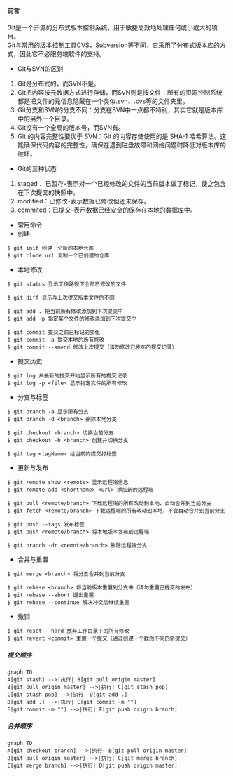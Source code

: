 #### 前言
Git是一个开源的分布式版本控制系统，用于敏捷高效地处理任何或小或大的项目。  
Git与常用的版本控制工具CVS，Subversion等不同，它采用了分布式版本库的方式，因此它不必服务端软件的支持。

- Git与SVN的区别
1. Git是分布式的，而SVN不是。
2. Git把内容按元数据方式进行存储，而SVN则是按文件：所有的资源控制系统都是把文件的元信息隐藏在一个类似.svn、.cvs等的文件夹里。
3. Git分支和SVN的分支不同：分支在SVN中一点都不特别，其实它就是版本库中的另外一个目录。
4. Git没有一个全局的版本号，而SVN有。
5. Git 的内容完整性要优于 SVN：Git 的内容存储使用的是 SHA-1 哈希算法。这能确保代码内容的完整性，确保在遇到磁盘故障和网络问题时降低对版本库的破坏。

- Git的三种状态
1. staged：  已暂存-表示对一个已经修改的文件的当前版本做了标记，使之包含在下次提交的快照中。
2. modified：已修改-表示数据已修改但还未保存。
3. commited：已提交-表示数据已经安全的保存在本地的数据库中。

- 常用命令
- 创建
```
$ git init 创建一个新的本地仓库
$ git clone url 复制一个已创建的仓库
```
- 本地修改
```
$ git status 显示工作路径下全部已修改的文件
```
```
$ git diff 显示与上次提交版本文件的不同
```
```
$ git add . 把当前所有修改添加到下次提交中
$ git add -p 指定某个文件的修改添加到下次提交中
```
```
$ git commit 提交之前已标记的变化
$ git commit -a 提交本地的所有修改
$ git commit --amend 修改上次提交（请勿修改已发布的提交记录）
```
- 提交历史
```
$ git log 从最新的提交开始显示所有的提交记录
$ git log -p <file> 显示指定文件的所有修改
```
- 分支与标签
```
$ git branch -a 显示所有分支
$ git branch -d <branch> 删除本地分支
```
```
$ git checkout <branch> 切换当前分支
$ git checkout -b <branch> 创建并切换分支
```
```
$ git tag <tagName> 给当前的提交打标签
```
- 更新与发布
```
$ git remote show <remote> 显示远程端信息
$ git remote add <shortname> <url> 添加新的远程端
```
```
$ git pull <remote/branch> 下载远程端的所有改动到本地，自动合并到当前分支
$ git fetch <remote/branch> 下载远程端的所有改动到本地，不会自动合并到当前分支
```
```
$ git push --tags 发布标签
$ git push <remote/branch> 将本地版本发布到远程端
```
```
$ git branch -dr <remote/branch> 删除远程端分支
```
- 合并与重置
```
$ git merge <branch> 将分支合并到当前分支
```
```
$ git rebase <branch> 将当前版本重置到分支中（请勿重置已提交的发布）
$ git rebase --abort 退出重置
$ git rebase --continue 解决冲突后继续重置
```
- 撤销
```
$ git reset --hard 放弃工作目录下的所有修改
$ git revert <commit> 重置一个提交（通过创建一个截然不同的新提交）
```
##### 提交顺序
```mermaid
graph TD
A[git stash] -->|执行| B[git pull origin master]
B[git pull origin master] -->|执行| C[git stash pop]
C[git stash pop] -->|执行| D[git add .]
D[git add .] -->|执行| E[git commit -m ""]
E[git commit -m ""] -->|执行| F[git push origin branch]
```
##### 合并顺序
```mermaid
graph TD
A[git checkout branch] -->|执行| B[git pull origin master]
B[git pull origin master] -->|执行| C[git merge branch]
C[git merge branch] -->|执行| D[git push origin master]
```
